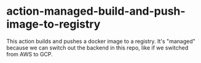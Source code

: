 # action-managed-build-and-push-image-to-registry
This action builds and pushes a docker image to a registry. It's "managed" because we can switch out the backend in this repo, like if we switched from AWS to GCP.
